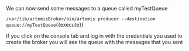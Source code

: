We can now send some messages to a queue called myTestQueue

``/var/lib/artemisBroker/bin/artemis producer --destination queue://myTestQueue``{{execute}}

If you click on the console tab and log in with the credentials you used to create the broker you will see the queue with 
the messages that you sent 

